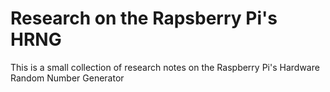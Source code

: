 # Research on the Rapsberry Pi's HRNG
This is a small collection of research notes on the Raspberry Pi's Hardware Random Number Generator
